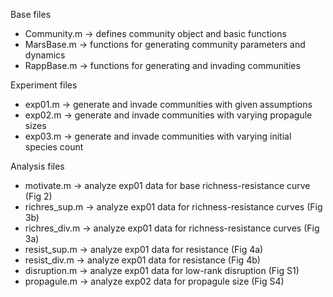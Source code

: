Base files
 - Community.m -> defines community object and basic functions
 - MarsBase.m  -> functions for generating community parameters and dynamics
 - RappBase.m  -> functions for generating and invading communities

Experiment files
 - exp01.m     -> generate and invade communities with given assumptions
 - exp02.m     -> generate and invade communities with varying propagule sizes
 - exp03.m     -> generate and invade communities with varying initial species count

Analysis files
 - motivate.m    -> analyze exp01 data for base richness-resistance curve (Fig 2)
 - richres_sup.m -> analyze exp01 data for richness-resistance curves (Fig 3b)
 - richres_div.m -> analyze exp01 data for richness-resistance curves (Fig 3a)
 - resist_sup.m  -> analyze exp01 data for resistance (Fig 4a)
 - resist_div.m  -> analyze exp01 data for resistance (Fig 4b)
 - disruption.m  -> analyze exp01 data for low-rank disruption (Fig S1)
 - propagule.m   -> analyze exp02 data for propagule size (Fig S4)
